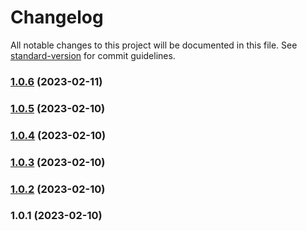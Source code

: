 # Changelog

All notable changes to this project will be documented in this file. See [standard-version](https://github.com/conventional-changelog/standard-version) for commit guidelines.

### [1.0.6](https://github.com/gorsash/simple-date-ts/compare/v1.0.5...v1.0.6) (2023-02-11)

### [1.0.5](https://github.com/gorsash/simple-date-ts/compare/v1.0.4...v1.0.5) (2023-02-10)

### [1.0.4](https://github.com/gorsash/simple-date-ts/compare/v1.0.3...v1.0.4) (2023-02-10)

### [1.0.3](https://github.com/gorsash/simple-date-ts/compare/v1.0.2...v1.0.3) (2023-02-10)

### [1.0.2](https://github.com/gorsash/simple-date-ts/compare/v1.0.1...v1.0.2) (2023-02-10)

### 1.0.1 (2023-02-10)
